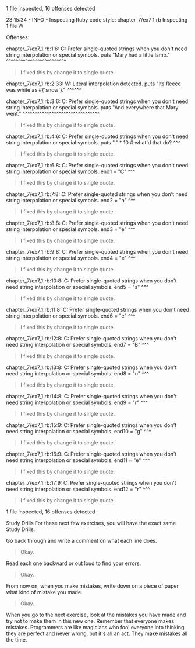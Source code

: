 1 file inspected, 16 offenses detected

23:15:34 - INFO - Inspecting Ruby code style: chapter_7/ex7_1.rb
Inspecting 1 file
W

Offenses:

chapter_7/ex7_1.rb:1:6: C: Prefer single-quoted strings when you don't need string interpolation or special symbols.
puts "Mary had a little lamb."
     ^^^^^^^^^^^^^^^^^^^^^^^^^

> I fixed this by change it to single quote.

chapter_7/ex7_1.rb:2:33: W: Literal interpolation detected.
puts "Its fleece was white as #{'snow'}."
                                ^^^^^^

>

chapter_7/ex7_1.rb:3:6: C: Prefer single-quoted strings when you don't need string interpolation or special symbols.
puts "And everywhere that Mary went."
     ^^^^^^^^^^^^^^^^^^^^^^^^^^^^^^^^

> I fixed this by change it to single quote.

chapter_7/ex7_1.rb:4:6: C: Prefer single-quoted strings when you don't need string interpolation or special symbols.
puts "." * 10 # what'd that do?
     ^^^

> I fixed this by change it to single quote.

chapter_7/ex7_1.rb:6:8: C: Prefer single-quoted strings when you don't need string interpolation or special symbols.
end1 = "C"
       ^^^

> I fixed this by change it to single quote.

chapter_7/ex7_1.rb:7:8: C: Prefer single-quoted strings when you don't need string interpolation or special symbols.
end2 = "h"
       ^^^

> I fixed this by change it to single quote.

chapter_7/ex7_1.rb:8:8: C: Prefer single-quoted strings when you don't need string interpolation or special symbols.
end3 = "e"
       ^^^

> I fixed this by change it to single quote.

chapter_7/ex7_1.rb:9:8: C: Prefer single-quoted strings when you don't need string interpolation or special symbols.
end4 = "e"
       ^^^

> I fixed this by change it to single quote.

chapter_7/ex7_1.rb:10:8: C: Prefer single-quoted strings when you don't need string interpolation or special symbols.
end5 = "s"
       ^^^

> I fixed this by change it to single quote.

chapter_7/ex7_1.rb:11:8: C: Prefer single-quoted strings when you don't need string interpolation or special symbols.
end6 = "e"
       ^^^

> I fixed this by change it to single quote.

chapter_7/ex7_1.rb:12:8: C: Prefer single-quoted strings when you don't need string interpolation or special symbols.
end7 = "B"
       ^^^

> I fixed this by change it to single quote.

chapter_7/ex7_1.rb:13:8: C: Prefer single-quoted strings when you don't need string interpolation or special symbols.
end8 = "u"
       ^^^

> I fixed this by change it to single quote.

chapter_7/ex7_1.rb:14:8: C: Prefer single-quoted strings when you don't need string interpolation or special symbols.
end9 = "r"
       ^^^

> I fixed this by change it to single quote.

chapter_7/ex7_1.rb:15:9: C: Prefer single-quoted strings when you don't need string interpolation or special symbols.
end10 = "g"
        ^^^

> I fixed this by change it to single quote.

chapter_7/ex7_1.rb:16:9: C: Prefer single-quoted strings when you don't need string interpolation or special symbols.
end11 = "e"
        ^^^

> I fixed this by change it to single quote.

chapter_7/ex7_1.rb:17:9: C: Prefer single-quoted strings when you don't need string interpolation or special symbols.
end12 = "r"
        ^^^

> I fixed this by change it to single quote.

1 file inspected, 16 offenses detected

Study Drills
For these next few exercises, you will have the exact same Study Drills.

Go back through and write a comment on what each line does.

> Okay.

Read each one backward or out loud to find your errors.

> Okay.

From now on, when you make mistakes,
write down on a piece of paper what kind of mistake you made.

> Okay.

When you go to the next exercise, look at the mistakes you have made and try not to make them in this new one.
Remember that everyone makes mistakes.
Programmers are like magicians who fool everyone into thinking they are perfect and never wrong, but it's all an act.
They make mistakes all the time.
